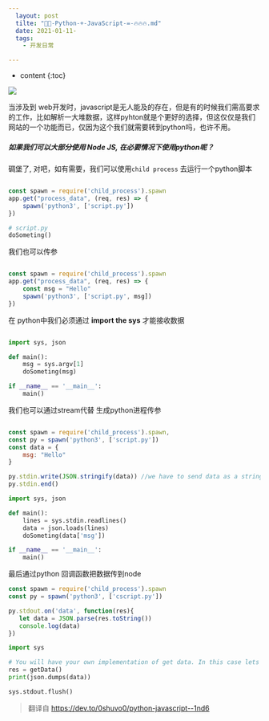 ```yaml
---
  layout: post
  tilte: "🎅🔥-Python-+-JavaScript-=-🔥🔥🔥.md"
  date: 2021-01-11-
  tags: 
    - 开发日常

---
```



* content
{:toc}


![](https://upload-images.jianshu.io/upload_images/15312191-4f619d39eb0b8eff.png?imageMogr2/auto-orient/strip%7CimageView2/2/w/1240)




当涉及到 web开发时，javascript是无人能及的存在，但是有的时候我们需高要求的工作，比如解析一大堆数据，这样pyhton就是个更好的选择，但这仅仅是我们网站的一个功能而已，仅因为这个我们就需要转到python吗，也许不用。
##### 如果我们可以大部分使用 Node JS, 在必要情况下使用python呢？
碉堡了, 对吧，如有需要，我们可以使用`child process` 去运行一个python脚本
```js

const spawn = require('child_process').spawn
app.get("process_data", (req, res) => {
    spawn('python3', ['script.py'])
})

```
```python
# script.py
doSometing()
```
我们也可以传参
```js

const spawn = require('child_process').spawn
app.get("process_data", (req, res) => {
    const msg = "Hello"
    spawn('python3', ['script.py', msg])
})

```
在 python中我们必须通过 **import the sys** 才能接收数据
```python

import sys, json

def main():
    msg = sys.argv[1]
    doSometing(msg)

if __name__ == '__main__':
    main()

```
我们也可以通过stream代替 生成python进程传参
```js

const spawn = require('child_process').spawn,
const py = spawn('python3', ['script.py'])
const data = {
    msg: "Hello"
}

py.stdin.write(JSON.stringify(data)) //we have to send data as a string, so we are using JSON.stringify
py.stdin.end()

```
```python
import sys, json

def main():
    lines = sys.stdin.readlines()
    data = json.loads(lines)
    doSometing(data['msg'])

if __name__ == '__main__':
    main()
```

最后通过python 回调函数把数据传到node
```js
const spawn = require('child_process').spawn
const py = spawn('python3', ['cscript.py'])

py.stdout.on('data', function(res){
   let data = JSON.parse(res.toString())
   console.log(data)
})
```
```python
import sys

# You will have your own implementation of get data. In this case lets assume it returns a dict/json
res = getData()
print(json.dumps(data))

sys.stdout.flush()
```
> 翻译自 https://dev.to/0shuvo0/python-javascript--1nd6
